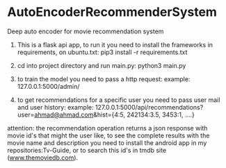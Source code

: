 # AutoEncoderRecommenderSystem
Deep auto encoder for movie recommendation system

1. This is a flask api app, to run it you need to install the frameworks in requirements, on ubuntu.txt: 
  pip3 install -r requirements.txt
  
2. cd into project directory and run main.py:
  python3 main.py

3. to train the model you need to pass a http request:
  example: 127.0.0.1:5000/admin/<password>
  
4. to get recommendations for a specific user you need to pass user mail and user history:
    example: 127.0.0.1:5000/api/recommendations?user=ahmad@ahmad.com&hist={4:5, 242134:3.5, 3453:1, ....}

attention: the recommendation operation returns a json response with movie id's that might the user like, 
to see the complete results with the movie name and description you need to install the android app in my repositories:Tv-Guide, 
or to search this id's in tmdb site (www.themoviedb.com).
